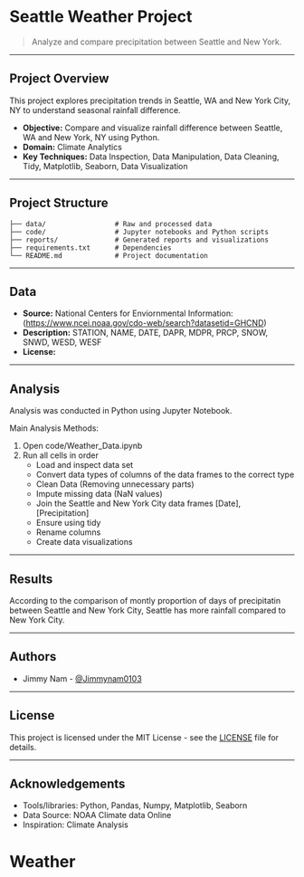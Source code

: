 # Seattle Weather Project

> Analyze and compare precipitation between Seattle and New York.
---

## Project Overview

This project explores precipitation trends in Seattle, WA and New York City, NY to understand seasonal rainfall difference.

- **Objective:** Compare and visualize rainfall difference between Seattle, WA and New York, NY using Python.
- **Domain:** Climate Analytics
- **Key Techniques:** Data Inspection, Data Manipulation, Data Cleaning, Tidy, Matplotlib, Seaborn, Data Visualization

---

## Project Structure

```
├── data/                 # Raw and processed data
├── code/                 # Jupyter notebooks and Python scripts
├── reports/              # Generated reports and visualizations
├── requirements.txt      # Dependencies
└── README.md             # Project documentation
```

---

## Data

- **Source:** National Centers for Enviornmental Information: (https://www.ncei.noaa.gov/cdo-web/search?datasetid=GHCND)
- **Description:** STATION, NAME, DATE, DAPR, MDPR, PRCP, SNOW, SNWD, WESD, WESF
- **License:**

---

## Analysis

Analysis was conducted in Python using Jupyter Notebook.

Main Analysis Methods:
1. Open code/Weather_Data.ipynb
2. Run all cells in order
    - Load and inspect data set
    - Convert data types of columns of the data frames to the correct type
    - Clean Data (Removing unnecessary parts)
    - Impute missing data (NaN values)
    - Join the Seattle and New York City data frames [Date], [Precipitation]
    - Ensure using tidy
    - Rename columns
    - Create data visualizations

---

## Results

According to the comparison of montly proportion of days of precipitatin between Seattle and New York City, Seattle has more rainfall compared to New York City.

---

## Authors

- Jimmy Nam - [@Jimmynam0103](https://github.com/Jimmynam0103/Weather/tree/main)

---

## License

This project is licensed under the MIT License - see the [LICENSE](LICENSE) file for details.

---

## Acknowledgements

- Tools/libraries: Python, Pandas, Numpy, Matplotlib, Seaborn
- Data Source: NOAA Climate data Online
- Inspiration: Climate Analysis
# Weather
